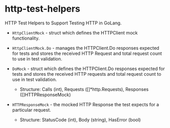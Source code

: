 # http-test-helpers
HTTP Test Helpers to Support Testing HTTP in GoLang.

- `HttpClientMock` - struct which defines the HTTPClient mock functionality.

- `HttpClientMock.Do` - manages the HTTPClient.Do responses expected for tests and stores the received HTTP Request and total request count to use in test validation.

- `DoMock` - struct which defines the HTTPClient.Do responses expected for tests and stores the received HTTP requests and total request count to use in test validation.
  - Structure: Calls (int), Requests ([]*http.Requests), Responses ([]HTTPResponseMock)

- `HTTPResponseMock` - the mocked HTTP Response the test expects for a particular request.
  - Structure: StatusCode (int), Body (string), HasError (bool)